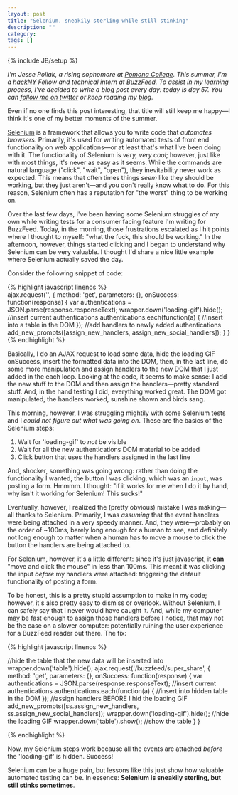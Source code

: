```yaml
---
layout: post
title: "Selenium, sneakily sterling while still stinking"
description: ""
category: 
tags: []
---
```

{% include JB/setup %}

*I'm Jesse Pollak, a rising sophomore at [Pomona College](http://pomona.edu). This summer, I'm a [hackNY](http://hackny.org) Fellow and technical intern at [BuzzFeed](http://buzzfeed.com). To assist in my learning process, I've decided to write a blog post every day: today is day 57. You can [follow me on twitter](http://twitter.com/jessepollak) or keep reading my [blog](http://jessepollak.me).*

Even if no one finds this post interesting, that title will still keep me happy—I think it's one of my better moments of the summer.

[Selenium](http://seleniumhq.org/) is a framework that allows you to write code that *automates browsers*. Primarily, it's used for writing automated tests of front end functionality on web applications—or at least that's what I've been doing with it. The functionality of Selenium is *very, very cool*; however, just like with most things, it's never as easy as it seems. While the commands are natural language ("click", "wait", "open"), they inevitability never work as expected. This means that often times things *seem* like they should be working, but they just aren't—and you don't really know what to do. For this reason, Selenium often has a reputation for "the worst" thing to be working on.

Over the last few days, I've been having some Selenium struggles of my own while writing tests for a consumer facing feature I'm writing for BuzzFeed. Today, in the morning, those frustrations escalated as I hit points where I thought to myself: "what the fuck, this should be working." In the afternoon, however, things started clicking and I began to understand why Selenium can be very valuable. I thought I'd share a nice little example where Selenium actually saved the day.

Consider the following snippet of code:

{% highlight javascript linenos %}	  
ajax.request('<request location>', {
	method: 'get',
	parameters: {},
	onSuccess: function(response) {
	  var authentications = JSON.parse(response.responseText);
	  wrapper.down('loading-gif').hide();
	  //insert current authentications
	  authentications.each(function(a) {
	    //insert into a table in the DOM
	  });
	  //add handlers to newly added authentications
	  add_new_prompts([assign_new_handlers, assign_new_social_handlers]);
	}
}
{% endhighlight %}
	  
Basically, I do an AJAX request to load some data, hide the loading GIF onSuccess, insert the formatted data into the DOM, then, in the last line, do some more manipulation and assign handlers to the new DOM that I just added in the each loop. Looking at the code, it seems to make sense: I add the new stuff to the DOM and then assign the handlers—pretty standard stuff. And, in the hand testing I did, everything worked great. The DOM got manipulated, the handlers worked, sunshine shown and birds sang.

This morning, however, I was struggling mightily with some Selenium tests and I *could not figure out what was going on*. These are the basics of the Selenium steps:

1. Wait for 'loading-gif' to *not* be visible
2. Wait for all the new authentications DOM material to be added
3. Click button that uses the handlers assigned in the last line

And, shocker, something was going wrong: rather than doing the functionality I wanted, the button I was clicking, which was an `input`, was posting a form. Hmmmm. I thought: "if it works for me when I do it by hand, why isn't it working for Selenium! This sucks!"

Eventually, however, I realized the (pretty obvious) mistake I was making—all thanks to Selenium. Primarily, I was *assuming* that the event handlers were being attached in a very speedy manner. And, they were—probably on the order of ~100ms, barely long enough for a human to see, and definitely not long enough to matter when a human has to move a mouse to click the button the handlers are being attached to.

For Selenium, however, it's a little different: since it's just javascript, it **can** "move and click the mouse" in less than 100ms. This meant it was clicking the input *before* my handlers were attached: triggering the default functionality of posting a form.

To be honest, this is a pretty stupid assumption to make in my code; however, it's also pretty easy to dismiss or overlook. Without Selenium, I can safely say that I never would have caught it. And, while my computer may be fast enough to assign those handlers before I notice, that may not be the case on a slower computer: potentially ruining the user experience for a BuzzFeed reader out there. The fix:

{% highlight javascript linenos %}

//hide the table that the new data will be inserted into
wrapper.down('table').hide(); 
ajax.request('/buzzfeed/super_share', {
	method: 'get',
	parameters: {},
	onSuccess: function(response) {
	  var authentications = JSON.parse(response.responseText);
	  //insert current authentications
	  authentications.each(function(a) {
	    //insert into hidden table in the DOM
	  });
	  //assign handlers BEFORE I hid the loading GIF
	  add_new_prompts([ss.assign_new_handlers, ss.assign_new_social_handlers]); 
	  wrapper.down('loading-gif').hide(); //hide the loading GIF
	  wrapper.down('table').show(); //show the table
	}
}

{% endhighlight %}
			
Now, my Selenium steps work because all the events are attached *before* the 'loading-gif' is hidden. Success!

Selenium can be a huge pain, but lessons like this just show how valuable automated testing can be. In essence: **Selenium is sneakily sterling, but still stinks sometimes**.